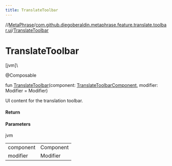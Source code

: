 ```yaml
---
title: TranslateToolbar
---
```

//[MetaPhrase](../../index.html)/[com.github.diegoberaldin.metaphrase.feature.translate.toolbar.ui](index.html)/[TranslateToolbar](-translate-toolbar.html)



# TranslateToolbar



[jvm]\




@Composable



fun [TranslateToolbar](-translate-toolbar.html)(component: [TranslateToolbarComponent](../com.github.diegoberaldin.metaphrase.feature.translate.toolbar.presentation/-translate-toolbar-component/index.html), modifier: Modifier = Modifier)



UI content for the translation toolbar.



#### Return



#### Parameters


jvm

| | |
|---|---|
| component | Component |
| modifier | Modifier |




